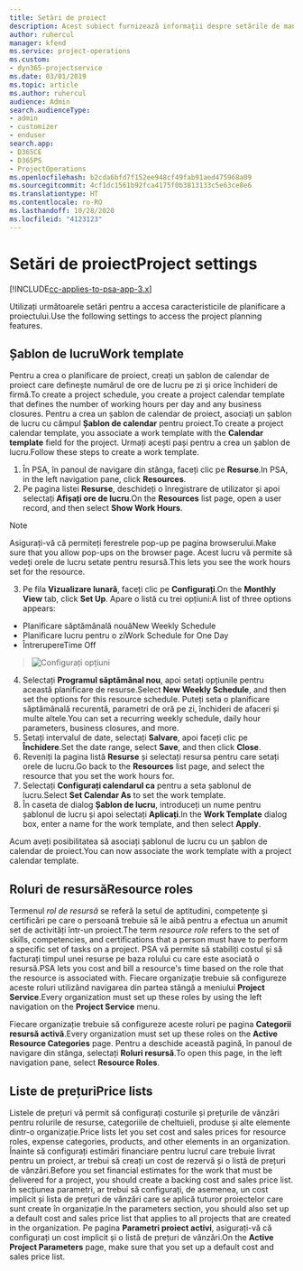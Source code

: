 ```yaml
---
title: Setări de proiect
description: Acest subiect furnizează informații despre setările de management de proiect.
author: ruhercul
manager: kfend
ms.service: project-operations
ms.custom:
- dyn365-projectservice
ms.date: 03/01/2019
ms.topic: article
ms.author: ruhercul
audience: Admin
search.audienceType:
- admin
- customizer
- enduser
search.app:
- D365CE
- D365PS
- ProjectOperations
ms.openlocfilehash: b2cda6bfd7f152ee948cf49fab91aed475968a09
ms.sourcegitcommit: 4cf1dc1561b92fca4175f0b3813133c5e63ce8e6
ms.translationtype: HT
ms.contentlocale: ro-RO
ms.lasthandoff: 10/28/2020
ms.locfileid: "4123123"
---
```

# <a name="project-settings"></a><span data-ttu-id="98102-103">Setări de proiect</span><span class="sxs-lookup"><span data-stu-id="98102-103">Project settings</span></span>

[!INCLUDE[cc-applies-to-psa-app-3.x](../includes/cc-applies-to-psa-app-3x.md)]

<span data-ttu-id="98102-104">Utilizați următoarele setări pentru a accesa caracteristicile de planificare a proiectului.</span><span class="sxs-lookup"><span data-stu-id="98102-104">Use the following settings to access the project planning features.</span></span>

## <a name="work-template"></a><span data-ttu-id="98102-105">Șablon de lucru</span><span class="sxs-lookup"><span data-stu-id="98102-105">Work template</span></span>

<span data-ttu-id="98102-106">Pentru a crea o planificare de proiect, creați un șablon de calendar de proiect care definește numărul de ore de lucru pe zi și orice închideri de firmă.</span><span class="sxs-lookup"><span data-stu-id="98102-106">To create a project schedule, you create a project calendar template that defines the number of working hours per day and any business closures.</span></span> <span data-ttu-id="98102-107">Pentru a crea un șablon de calendar de proiect, asociați un șablon de lucru cu câmpul **Șablon de calendar** pentru proiect.</span><span class="sxs-lookup"><span data-stu-id="98102-107">To create a project calendar template, you associate a work template with the **Calendar template** field for the project.</span></span> <span data-ttu-id="98102-108">Urmați acești pași pentru a crea un șablon de lucru.</span><span class="sxs-lookup"><span data-stu-id="98102-108">Follow these steps to create a work template.</span></span>

1. <span data-ttu-id="98102-109">În PSA, în panoul de navigare din stânga, faceți clic pe **Resurse**.</span><span class="sxs-lookup"><span data-stu-id="98102-109">In PSA, in the left navigation pane, click **Resources**.</span></span> 
2. <span data-ttu-id="98102-110">Pe pagina listei **Resurse**, deschideți o înregistrare de utilizator și apoi selectați **Afișați ore de lucru**.</span><span class="sxs-lookup"><span data-stu-id="98102-110">On the **Resources** list page, open a user record, and then select **Show Work Hours**.</span></span>

  > [!NOTE]
  > <span data-ttu-id="98102-111">Asigurați-vă că permiteți ferestrele pop-up pe pagina browserului.</span><span class="sxs-lookup"><span data-stu-id="98102-111">Make sure that you allow pop-ups on the browser page.</span></span> <span data-ttu-id="98102-112">Acest lucru vă permite să vedeți orele de lucru setate pentru resursă.</span><span class="sxs-lookup"><span data-stu-id="98102-112">This lets you see the work hours set for the resource.</span></span>
  
3. <span data-ttu-id="98102-113">Pe fila **Vizualizare lunară**, faceți clic pe **Configurați**.</span><span class="sxs-lookup"><span data-stu-id="98102-113">On the **Monthly View** tab, click **Set Up**.</span></span> <span data-ttu-id="98102-114">Apare o listă cu trei opțiuni:</span><span class="sxs-lookup"><span data-stu-id="98102-114">A list of three options appears:</span></span> 

  - <span data-ttu-id="98102-115">Planificare săptămânală nouă</span><span class="sxs-lookup"><span data-stu-id="98102-115">New Weekly Schedule</span></span>
  - <span data-ttu-id="98102-116">Planificare lucru pentru o zi</span><span class="sxs-lookup"><span data-stu-id="98102-116">Work Schedule for One Day</span></span>
  - <span data-ttu-id="98102-117">Întrerupere</span><span class="sxs-lookup"><span data-stu-id="98102-117">Time Off</span></span>

> ![Configurați opțiuni](media/project-13.png)

4. <span data-ttu-id="98102-119">Selectați **Programul săptămânal nou**, apoi setați opțiunile pentru această planificare de resurse.</span><span class="sxs-lookup"><span data-stu-id="98102-119">Select **New Weekly Schedule**, and then set the options for this resource schedule.</span></span> <span data-ttu-id="98102-120">Puteți seta o planificare săptămânală recurentă, parametri de oră pe zi, închideri de afaceri și multe altele.</span><span class="sxs-lookup"><span data-stu-id="98102-120">You can set a recurring weekly schedule, daily hour parameters, business closures, and more.</span></span>
5. <span data-ttu-id="98102-121">Setați intervalul de date, selectați **Salvare**, apoi faceți clic pe **Închidere**.</span><span class="sxs-lookup"><span data-stu-id="98102-121">Set the date range, select **Save**, and then click **Close**.</span></span> 
6. <span data-ttu-id="98102-122">Reveniți la pagina listă **Resurse** și selectați resursa pentru care setați orele de lucru.</span><span class="sxs-lookup"><span data-stu-id="98102-122">Go back to the **Resources** list page, and select the resource that you set the work hours for.</span></span> 
7. <span data-ttu-id="98102-123">Selectați **Configurați calendarul ca** pentru a seta șablonul de lucru.</span><span class="sxs-lookup"><span data-stu-id="98102-123">Select **Set Calendar As** to set the work template.</span></span> 
8. <span data-ttu-id="98102-124">În caseta de dialog **Șablon de lucru**, introduceți un nume pentru șablonul de lucru și apoi selectați **Aplicați**.</span><span class="sxs-lookup"><span data-stu-id="98102-124">In the **Work Template** dialog box, enter a name for the work template, and then select **Apply**.</span></span> 

<span data-ttu-id="98102-125">Acum aveți posibilitatea să asociați șablonul de lucru cu un șablon de calendar de proiect.</span><span class="sxs-lookup"><span data-stu-id="98102-125">You can now associate the work template with a project calendar template.</span></span>

## <a name="resource-roles"></a><span data-ttu-id="98102-126">Roluri de resursă</span><span class="sxs-lookup"><span data-stu-id="98102-126">Resource roles</span></span>

<span data-ttu-id="98102-127">Termenul *rol de resursă* se referă la setul de aptitudini, competențe și certificări pe care o persoană trebuie să le aibă pentru a efectua un anumit set de activități într-un proiect.</span><span class="sxs-lookup"><span data-stu-id="98102-127">The term *resource role* refers to the set of skills, competencies, and certifications that a person must have to perform a specific set of tasks on a project.</span></span> <span data-ttu-id="98102-128">PSA vă permite să stabiliți costul și să facturați timpul unei resurse pe baza rolului cu care este asociată o resursă.</span><span class="sxs-lookup"><span data-stu-id="98102-128">PSA lets you cost and bill a resource's time based on the role that the resource is associated with.</span></span> <span data-ttu-id="98102-129">Fiecare organizație trebuie să configureze aceste roluri utilizând navigarea din partea stângă a meniului **Project Service**.</span><span class="sxs-lookup"><span data-stu-id="98102-129">Every organization must set up these roles by using the left navigation on the **Project Service** menu.</span></span>

<span data-ttu-id="98102-130">Fiecare organizație trebuie să configureze aceste roluri pe pagina **Categorii resursă activă**.</span><span class="sxs-lookup"><span data-stu-id="98102-130">Every organization must set up these roles on the **Active Resource Categories** page.</span></span> <span data-ttu-id="98102-131">Pentru a deschide această pagină, în panoul de navigare din stânga, selectați **Roluri resursă**.</span><span class="sxs-lookup"><span data-stu-id="98102-131">To open this page, in the left navigation pane, select **Resource Roles**.</span></span>

## <a name="price-lists"></a><span data-ttu-id="98102-132">Liste de prețuri</span><span class="sxs-lookup"><span data-stu-id="98102-132">Price lists</span></span>

<span data-ttu-id="98102-133">Listele de prețuri vă permit să configurați costurile și prețurile de vânzări pentru rolurile de resurse, categoriile de cheltuieli, produse și alte elemente dintr-o organizație.</span><span class="sxs-lookup"><span data-stu-id="98102-133">Price lists let you set cost and sales prices for resource roles, expense categories, products, and other elements in an organization.</span></span> <span data-ttu-id="98102-134">Înainte să configurați estimări financiare pentru lucrul care trebuie livrat pentru un proiect, ar trebui să creați un cost de rezervă și o listă de prețuri de vânzări.</span><span class="sxs-lookup"><span data-stu-id="98102-134">Before you set financial estimates for the work that must be delivered for a project, you should create a backing cost and sales price list.</span></span> <span data-ttu-id="98102-135">În secțiunea parametri, ar trebui să configurați, de asemenea, un cost implicit și lista de prețuri de vânzări care se aplică tuturor proiectelor care sunt create în organizație.</span><span class="sxs-lookup"><span data-stu-id="98102-135">In the parameters section, you should also set up a default cost and sales price list that applies to all projects that are created in the organization.</span></span> <span data-ttu-id="98102-136">Pe pagina **Parametri proiect activi**, asigurați-vă că configurați un cost implicit și o listă de prețuri de vânzări.</span><span class="sxs-lookup"><span data-stu-id="98102-136">On the **Active Project Parameters** page, make sure that you set up a default cost and sales price list.</span></span>

